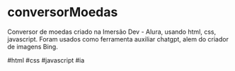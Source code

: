 # conversorMoedas

Conversor de moedas criado na Imersão Dev - Alura, usando html, css, javascript.
Foram usados como ferramenta auxiliar chatgpt, alem  do criador de imagens Bing.
 

#html #css #javascript #ia
